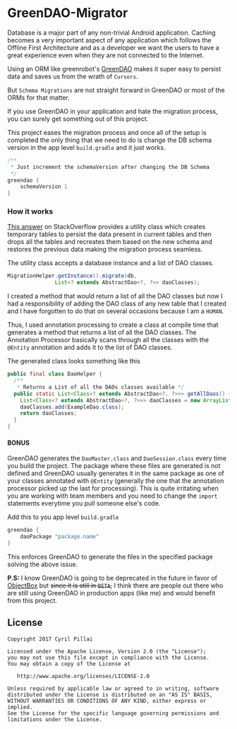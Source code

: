 # GreenDAO-Migrator

Database is a major part of any non-trivial Android application. Caching becomes a very important aspect of any application which follows the Offline First Architecture and as a developer we want the users to have a great experience even when they are not connected to the Internet.

Using an ORM like greenrobot's [GreenDAO](https://github.com/greenrobot/greenDAO) makes it super easy to persist data and saves us from the wrath of `Cursors`.

But `Schema Migrations` are not straight forward in GreenDAO or most of the ORMs for that matter.

If you use GreenDAO in your application and hate the migration process, you can surely get something out of this project.

This project eases the migration process and once all of the setup is completed the only thing that we need to do is change the DB schema version in the app level `build.gradle` and it just works.
```java
/**
 * Just increment the schemaVersion after changing the DB Schema
 */
greendao {
    schemaVersion 1
}
```

### How it works
[This answer](https://stackoverflow.com/questions/13373170/greendao-schema-update-and-data-migration/30334668#30334668) on StackOverflow provides a utility class which creates temporary tables to persist the data present in current tables and then drops all the tables and recreates them based on the new schema and restores the previous data making the migration process seamless.

The utility class accepts a database instance and a list of DAO classes.
```java
MigrationHelper.getInstance().migrate(db,
               List<? extends AbstractDao<?, ?>> daoClasses);
```

I created a method that would return a list of all the DAO classes but now I had a responsibility of adding the DAO class of any new table that I created and I have forgotten to do that on several occasions because I am a `HUMAN`.

Thus, I used annotation processing to create a class at compile time that generates a method that returns a list of all the DAO classes. The Annotation Processor basically scans through all the classes with the `@Entity` annotation and adds it to the list of DAO classes.

The generated class looks something like this

```java
public final class DaoHelper {
  /**
   * Returns a List of all the DAOs classes available */
  public static List<Class<? extends AbstractDao<?, ?>>> getAllDaos() {
  	List<Class<? extends AbstractDao<?, ?>>> daoClasses = new ArrayList();
    daoClasses.add(ExampleDao.class);
    return daoClasses;
  }
}
```

#### BONUS
GreenDAO generates the `DaoMaster.class` and `DaoSession.class` every time you build the project. The package where these files are generated is not defined and GreenDAO usually generates it in the same package as one of your classes annotated with `@Entity` (generally the one that the annotation processor picked up the last for processing).
This is quite irritating when you are working with team members and you need to change the `import` statements everytime you pull someone else's code.

Add this to you app level `build.gradle`
```java
greendao {
    daoPackage "package.name"
}
```

This enforces GreenDAO to generate the files in the specified package solving the above issue.

**P.S:** I know GreenDAO is going to be deprecated in the future in favor of [ObjectBox](https://github.com/greenrobot/ObjectBox) but ~~since it is still in `BETA`,~~ I think there are people out there who are still using GreenDAO in production apps (like me) and would benefit from this project.

## License
```
Copyright 2017 Cyril Pillai

Licensed under the Apache License, Version 2.0 (the "License");
you may not use this file except in compliance with the License.
You may obtain a copy of the License at

   http://www.apache.org/licenses/LICENSE-2.0

Unless required by applicable law or agreed to in writing, software
distributed under the License is distributed on an "AS IS" BASIS,
WITHOUT WARRANTIES OR CONDITIONS OF ANY KIND, either express or implied.
See the License for the specific language governing permissions and
limitations under the License.
```
